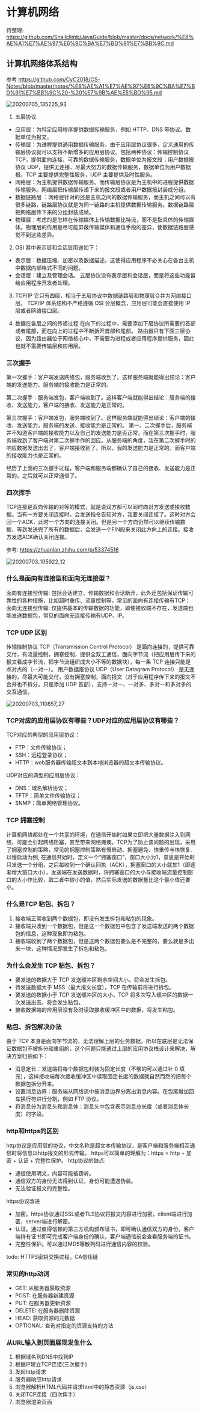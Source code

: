 # 计算机网络
待整理: https://github.com/Snailclimb/JavaGuide/blob/master/docs/network/%E8%AE%A1%E7%AE%97%E6%9C%BA%E7%BD%91%E7%BB%9C.md
## 计算机网络体系结构
参考 https://github.com/CyC2018/CS-Notes/blob/master/notes/%E8%AE%A1%E7%AE%97%E6%9C%BA%E7%BD%91%E7%BB%9C%20-%20%E7%9B%AE%E5%BD%95.md

![20200705_135225_93](assets/20200705_135225_93.png)

1. 五层协议
- 应用层：为特定应用程序提供数据传输服务，例如 HTTP、DNS 等协议。数据单位为报文。
- 传输层：为进程提供通用数据传输服务。由于应用层协议很多，定义通用的传输层协议就可以支持不断增多的应用层协议。包括两种协议：传输控制协议 TCP，提供面向连接、可靠的数据传输服务，数据单位为报文段；用户数据报协议 UDP，提供无连接、尽最大努力的数据传输服务，数据单位为用户数据报。TCP 主要提供完整性服务，UDP 主要提供及时性服务。
- 网络层：为主机提供数据传输服务。而传输层协议是为主机中的进程提供数据传输服务。网络层把传输层传递下来的报文段或者用户数据报封装成分组。
- 数据链路层 ：网络层针对的还是主机之间的数据传输服务，而主机之间可以有很多链路，链路层协议就是为同一链路的主机提供数据传输服务。数据链路层把网络层传下来的分组封装成帧。
- 物理层：考虑的是怎样在传输媒体上传输数据比特流，而不是指具体的传输媒体。物理层的作用是尽可能屏蔽传输媒体和通信手段的差异，使数据链路层感觉不到这些差异。

2. OSI
其中表示层和会话层用途如下：
- 表示层：数据压缩、加密以及数据描述，这使得应用程序不必关心在各台主机中数据内部格式不同的问题。
- 会话层：建立及管理会话。
五层协议没有表示层和会话层，而是将这些功能留给应用程序开发者处理。

3. TCP/IP
它只有四层，相当于五层协议中数据链路层和物理层合并为网络接口层。
TCP/IP 体系结构不严格遵循 OSI 分层概念，应用层可能会直接使用 IP 层或者网络接口层。

4. 数据在各层之间的传递过程
在向下的过程中，需要添加下层协议所需要的首部或者尾部，而在向上的过程中不断拆开首部和尾部。
路由器只有下面三层协议，因为路由器位于网络核心中，不需要为进程或者应用程序提供服务，因此也就不需要传输层和应用层。


### 三次握手
第一次握手：客户端发送网络包，服务端收到了。这样服务端就能得出结论：客户端的发送能力、服务端的接收能力是正常的。

第二次握手：服务端发包，客户端收到了。这样客户端就能得出结论：服务端的接收、发送能力，客户端的接收、发送能力是正常的。

第三次握手：客户端发包，服务端收到了。这样服务端就能得出结论：客户端的接收、发送能力，服务端的发送、接收能力是正常的。 第一、二次握手后，服务端并不知道客户端的接收能力以及自己的发送能力是否正常。而在第三次握手时，服务端收到了客户端对第二次握手作的回应。从服务端的角度，我在第二次握手时的响应数据发送出去了，客户端接收到了。所以，我的发送能力是正常的。而客户端的接收能力也是正常的。

经历了上面的三次握手过程，客户端和服务端都确认了自己的接收、发送能力是正常的。之后就可以正常通信了。

### 四次挥手
TCP连接是双向传输的对等的模式，就是说双方都可以同时向对方发送或接收数据。当有一方要关闭连接时，会发送指令告知对方，我要关闭连接了。这时对方会回一个ACK，此时一个方向的连接关闭。但是另一个方向仍然可以继续传输数据，等到发送完了所有的数据后，会发送一个FIN段来关闭此方向上的连接。接收方发送ACK确认关闭连接。

参考: https://zhuanlan.zhihu.com/p/53374516

![20200703_105922_12](assets/20200703_105922_12.png)

### 什么是面向有连接型和面向无连接型？
面向有连接型传输: 包括会话建立、传输数据和会话断开，此外还包括保证传输可靠性的各种措施，比如超时重传、流量控制等，常见的面向有连接传输有TCP；
面向无连接型传输: 仅提供基本的传输数据的功能，即使接收端不存在，发送端也能发送数据包，常见的面向无连接传输有UDP、IP。

### TCP UDP 区别
传输控制协议 TCP（Transmission Control Protocol）
是面向连接的，提供可靠交付，有流量控制，拥塞控制，提供全双工通信，面向字节流（把应用层传下来的报文看成字节流，把字节流组织成大小不等的数据块），每一条 TCP 连接只能是点对点的（一对一）。
用户数据报协议 UDP（User Datagram Protocol）
是无连接的，尽最大可能交付，没有拥塞控制，面向报文（对于应用程序传下来的报文不合并也不拆分，只是添加 UDP 首部），支持一对一、一对多、多对一和多对多的交互通信。

![20200703_110857_27](assets/20200703_110857_27.png)

### TCP对应的应用层协议有哪些？UDP对应的应用层协议有哪些？
TCP对应的典型的应用层协议：
- FTP：文件传输协议；
- SSH：远程登录协议；
- HTTP：web服务器传输超文本到本地浏览器的超文本传输协议。

UDP对应的典型的应用层协议：
- DNS：域名解析协议；
- TFTP：简单文件传输协议；
- SNMP：简单网络管理协议。

### TCP 拥塞控制
计算机网络都处在一个共享的环境，在通信开始时如果立即把大量数据注入到网络，可能会引起网络阻塞，甚至带来网络瘫痪。TCP为了防止该问题的出现，采用了拥塞控制的策略，常见的拥塞控制策略有慢启动、拥塞避免、快重传与快恢复.
以慢启动为例, 在通信开始时，定义一个“拥塞窗口”，窗口大小为1，意思是开始时只发送一个分组，之后每收到一个确认回执（ACK），拥塞窗口的大小就加1（即逐渐增大窗口大小），发送端在发送数据时，将拥塞窗口的大小与接收端流量控制窗口的大小作比较，取二者中较小的值，然后实际发送的数据量比这个最小值还要小。

### 什么是TCP 粘包、拆包？
1. 接收端正常收到两个数据包，即没有发生拆包和粘包的现象。
2. 接收端只收到一个数据包，但是这一个数据包中包含了发送端发送的两个数据包的信息，这种现象即为粘包。
3. 接收端收到了两个数据包，但是这两个数据包要么是不完整的，要么就是多出来一块，这种情况即发生了拆包和粘包。

### 为什么会发生 TCP 粘包、拆包？
- 要发送的数据大于 TCP 发送缓冲区剩余空间大小，将会发生拆包。
- 待发送数据大于 MSS（最大报文长度），TCP 在传输前将进行拆包。
- 要发送的数据小于 TCP 发送缓冲区的大小，TCP 将多次写入缓冲区的数据一次发送出去，将会发生粘包。
- 接收数据端的应用层没有及时读取接收缓冲区中的数据，将发生粘包。

### 粘包、拆包解决办法
由于 TCP 本身是面向字节流的，无法理解上层的业务数据，所以在底层是无法保证数据包不被拆分和重组的，这个问题只能通过上层的应用协议栈设计来解决，解决方案归纳如下：
- 消息定长：发送端将每个数据包封装为固定长度（不够的可以通过补 0 填充），这样接收端每次接收缓冲区中读取固定长度的数据就自然而然的把每个数据包拆分开来。
- 设置消息边界：服务端从网络流中按消息边界分离出消息内容。在包尾增加回车换行符进行分割，例如 FTP 协议。
- 将消息分为消息头和消息体：消息头中包含表示消息总长度（或者消息体长度）的字段。

### http和https的区别
http协议是应用层的协议，中文名称是超文本传输协议，是客户端和服务端相互通信时将信息以http报文的形式传输。
https可以简单的理解为：https = http + 加密 + 认证 + 完整性保护。
http协议的缺点:
- 通信使用明文，内容可能被窃听。
- 通信双方的身份无法得到认证，身份可能遭遇伪装。
- 无法验证报文的完整性。

https协议改进
- 加密。https协议通过SSL或者TLS协议将报文内容进行加密，client端进行加密，server端进行解密。
- 认证。通过值得信赖的第三方机构颁布证书，即可确认通信双方的身份。客户端持有证书即可完成客户端身份的确认，客户端通信前会查看服务端的证书。
- 完整性保护。可以通过MD5等散列码进行通信内容的校验。

todo: HTTPS密钥交换过程，CA信任链

### 常见的http动词
- GET: 从服务器获取资源
- POST: 在服务器新建资源
- PUT: 在服务器更新资源
- DELETE: 在服务器删除资源
- HEAD: 获取资源的元数据
- OPTIONAL: 查询对指定的资源支持的方法

### 从URL输入到页面展现发生什么
1. 根据域名到DNS中找到IP
2. 根据IP建立TCP连接(三次握手)
3. 发起http请求
4. 服务器响应http请求
5. 浏览器解析HTML代码并请求html中的静态资源（js,css）
6. 关闭TCP连接（四次挥手）
7. 浏览器渲染页面
